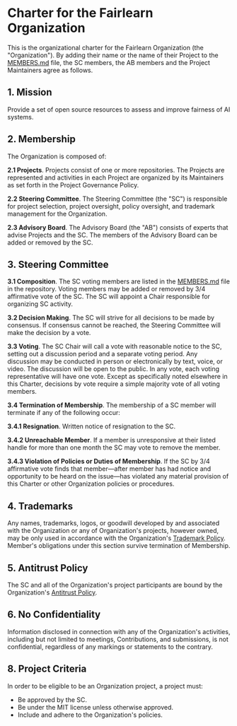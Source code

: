 # Charter for the Fairlearn Organization

This is the organizational charter for the Fairlearn Organization (the "Organization").
By adding their name or the name of their Project to the [MEMBERS.md](./MEMBERS.md) file, the
SC members, the AB members and the Project Maintainers agree as follows.

## 1. Mission

Provide a set of open source resources to assess and improve fairness of AI systems.

## 2. Membership

The Organization is composed of:

**2.1 Projects**. Projects consist of one or more repositories. The Projects are represented and activities in each Project are organized by its Maintainers as set forth in the Project Governance Policy.

**2.2 Steering Committee**. The Steering Committee (the "SC") is responsible for project selection, project oversight, policy oversight, and trademark management for the Organization.

**2.3 Advisory Board**. The Advisory Board (the "AB") consists of experts that advise Projects and the SC. The members of the Advisory Board can be added or removed by the SC.

## 3. Steering Committee

**3.1 Composition**. The SC voting members are listed in the [MEMBERS.md](./MEMBERS.md) file in the repository.
Voting members may be added or removed by 3/4 affirmative vote of the SC.
The SC will appoint a Chair responsible for organizing SC activity.

**3.2 Decision Making**. The SC will strive for all decisions to be made by consensus. If consensus cannot be reached, the Steering Committee will make the decision by a vote.

**3.3 Voting**. The SC Chair will call a vote with reasonable notice to the SC, setting out a discussion period and a separate voting period. Any discussion may be conducted in person or electronically by text, voice, or video. The discussion will be open to the public. In any vote, each voting representative will have one vote. Except as specifically noted elsewhere in this Charter, decisions by vote require a simple majority vote of all voting members.

**3.4 Termination of Membership**. The membership of a SC member will terminate if any of the following occur:

**3.4.1 Resignation**. Written notice of resignation to the SC.

**3.4.2 Unreachable Member**. If a member is unresponsive at their listed handle for more than one month the SC may vote to remove the member.

**3.4.3 Violation of Policies or Duties of Membership**. If the SC by 3/4 affirmative vote finds that member&mdash;after member has had notice and opportunity to be heard on the issue&mdash;has violated any material provision of this Charter or other Organization policies or procedures.

## 4. Trademarks

Any names, trademarks, logos, or goodwill developed by and associated with the Organization or any of Organization's projects, however owned, may be only used in accordance with the Organization's [Trademark Policy](./trademarks.md). Member's obligations under this section survive termination of Membership.

## 5. Antitrust Policy

The SC and all of the Organization's project participants are bound by the Organization's [Antitrust Policy](./antitrust-policy.md).

## 6. No Confidentiality

Information disclosed in connection with any of the Organization's activities, including but not limited to meetings, Contributions, and submissions, is not confidential, regardless of any markings or statements to the contrary.

## 8. Project Criteria

In order to be eligible to be an Organization project, a project must:

* Be approved by the SC.
* Be under the MIT license unless otherwise approved.
* Include and adhere to the Organization's policies.
